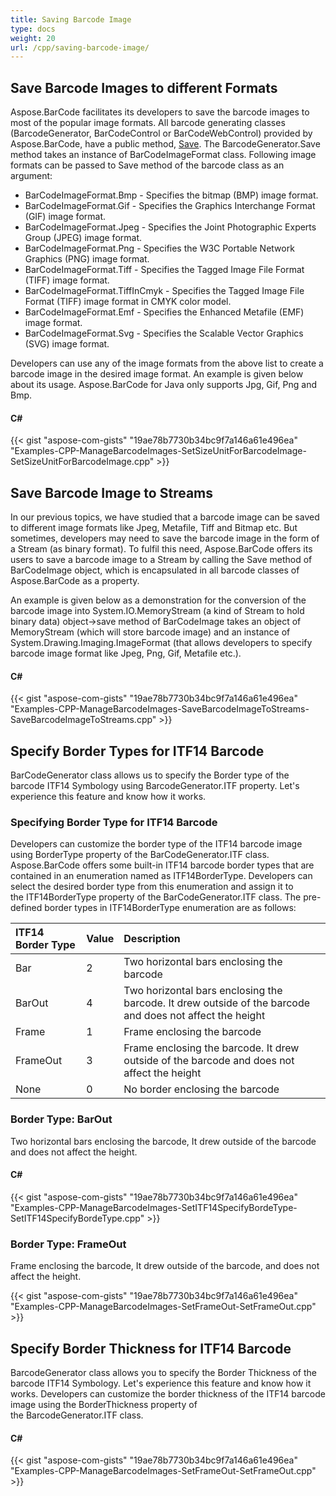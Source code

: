 ```yaml
---
title: Saving Barcode Image
type: docs
weight: 20
url: /cpp/saving-barcode-image/
---
```


## **Save Barcode Images to different Formats**
Aspose.BarCode facilitates its developers to save the barcode images to most of the popular image formats. All barcode generating classes (BarcodeGenerator, BarCodeControl or BarCodeWebControl) provided by Aspose.BarCode, have a public method, [Save](https://apireference.aspose.com/net/barcode/aspose.barcode.windows.forms.barcodecontrol/save/methods/1). The BarcodeGenerator.Save method takes an instance of BarCodeImageFormat class. Following image formats can be passed to Save method of the barcode class as an argument:

- BarCodeImageFormat.Bmp - Specifies the bitmap (BMP) image format.
- BarCodeImageFormat.Gif - Specifies the Graphics Interchange Format (GIF) image format.
- BarCodeImageFormat.Jpeg - Specifies the Joint Photographic Experts Group (JPEG) image format.
- BarCodeImageFormat.Png - Specifies the W3C Portable Network Graphics (PNG) image format.
- BarCodeImageFormat.Tiff - Specifies the Tagged Image File Format (TIFF) image format.
- BarCodeImageFormat.TiffInCmyk - Specifies the Tagged Image File Format (TIFF) image format in CMYK color model.
- BarCodeImageFormat.Emf - Specifies the Enhanced Metafile (EMF) image format.
- BarCodeImageFormat.Svg - Specifies the Scalable Vector Graphics (SVG) image format.

Developers can use any of the image formats from the above list to create a barcode image in the desired image format. An example is given below about its usage. Aspose.BarCode for Java only supports Jpg, Gif, Png and Bmp.
#### **C#**
{{< gist "aspose-com-gists" "19ae78b7730b34bc9f7a146a61e496ea" "Examples-CPP-ManageBarcodeImages-SetSizeUnitForBarcodeImage-SetSizeUnitForBarcodeImage.cpp" >}}
## **Save Barcode Image to Streams**
In our previous topics, we have studied that a barcode image can be saved to different image formats like Jpeg, Metafile, Tiff and Bitmap etc. But sometimes, developers may need to save the barcode image in the form of a Stream (as binary format). To fulfil this need, Aspose.BarCode offers its users to save a barcode image to a Stream by calling the Save method of BarCodeImage object, which is encapsulated in all barcode classes of Aspose.BarCode as a property.

An example is given below as a demonstration for the conversion of the barcode image into System.IO.MemoryStream (a kind of Stream to hold binary data) object->save method of BarCodeImage takes an object of MemoryStream (which will store barcode image) and an instance of System.Drawing.Imaging.ImageFormat (that allows developers to specify barcode image format like Jpeg, Png, Gif, Metafile etc.).
#### **C#**
{{< gist "aspose-com-gists" "19ae78b7730b34bc9f7a146a61e496ea" "Examples-CPP-ManageBarcodeImages-SaveBarcodeImageToStreams-SaveBarcodeImageToStreams.cpp" >}}
## **Specify Border Types for ITF14 Barcode**
BarCodeGenerator class allows us to specify the Border type of the barcode ITF14 Symbology using BarcodeGenerator.ITF property. Let's experience this feature and know how it works.
### **Specifying Border Type for ITF14 Barcode**
Developers can customize the border type of the ITF14 barcode image using BorderType property of the BarCodeGenerator.ITF class. Aspose.BarCode offers some built-in ITF14 barcode border types that are contained in an enumeration named as ITF14BorderType. Developers can select the desired border type from this enumeration and assign it to the ITF14BorderType property of the BarCodeGenerator.ITF class. The pre-defined border types in ITF14BorderType enumeration are as follows:

|**ITF14 Border Type**|**Value**|**Description**|
| :- | :- | :- |
|Bar|2|Two horizontal bars enclosing the barcode|
|BarOut|4|Two horizontal bars enclosing the barcode. It drew outside of the barcode and does not affect the height|
|Frame|1|Frame enclosing the barcode|
|FrameOut|3|Frame enclosing the barcode. It drew outside of the barcode and does not affect the height|
|None|0|No border enclosing the barcode|
### **Border Type: BarOut**
Two horizontal bars enclosing the barcode, It drew outside of the barcode and does not affect the height.
#### **C#**
{{< gist "aspose-com-gists" "19ae78b7730b34bc9f7a146a61e496ea" "Examples-CPP-ManageBarcodeImages-SetITF14SpecifyBordeType-SetITF14SpecifyBordeType.cpp" >}}
### **Border Type: FrameOut**
Frame enclosing the barcode, It drew outside of the barcode, and does not affect the height.

{{< gist "aspose-com-gists" "19ae78b7730b34bc9f7a146a61e496ea" "Examples-CPP-ManageBarcodeImages-SetFrameOut-SetFrameOut.cpp" >}}


## **Specify Border Thickness for ITF14 Barcode**
BarcodeGenerator class allows you to specify the Border Thickness of the barcode ITF14 Symbology. Let's experience this feature and know how it works. Developers can customize the border thickness of the ITF14 barcode image using the BorderThickness property of the BarcodeGenerator.ITF class.
#### **C#**
{{< gist "aspose-com-gists" "19ae78b7730b34bc9f7a146a61e496ea" "Examples-CPP-ManageBarcodeImages-SetFrameOut-SetFrameOut.cpp" >}}
